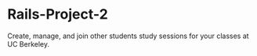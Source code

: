 # Rails-Project-2
Create, manage, and join other students study sessions for your classes at UC Berkeley. 

